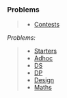 ### Problems

> - [Contests](https://github.com/anicksaha/uplift/blob/master/codes-leetcode/md-files/contests.md)

_Problems:_

> - [Starters](https://github.com/anicksaha/leetcode/blob/master/codes-leetcode/md-files/starters.md)
> - [Adhoc](https://github.com/anicksaha/leetcode/blob/master/codes-leetcode/md-files/adhoc.md)
> - [DS](https://github.com/anicksaha/leetcode/blob/master/codes-leetcode/md-files/data-structures.md)
> - [DP](https://github.com/anicksaha/leetcode/blob/master/codes-leetcode/md-files/dp.md)
> - [Design](https://github.com/anicksaha/leetcode/blob/master/codes-leetcode/md-files/design.md)
> - [Maths](https://github.com/anicksaha/leetcode/blob/master/codes-leetcode/md-files/maths.md)

